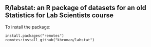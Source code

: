 ## R/labstat: an R package of datasets for an old Statistics for Lab Scientists course

To install the package:

```{R}
install.packages("remotes")
remotes:install_github("kbroman/labstat")
```
